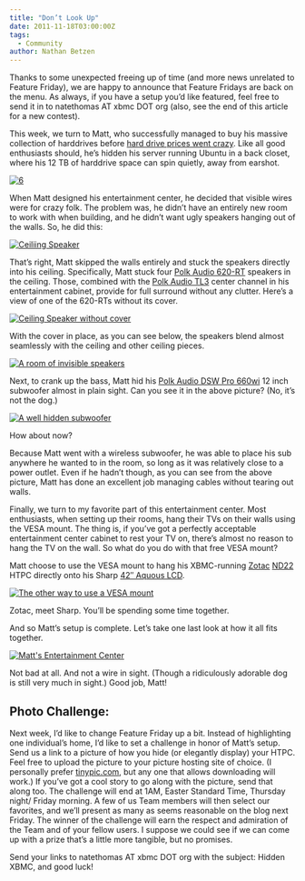 ```yaml
---
title: "Don’t Look Up"
date: 2011-11-18T03:00:00Z
tags:
  - Community
author: Nathan Betzen
---
```


Thanks to some unexpected freeing up of time (and more news unrelated to Feature Friday), we are happy to announce that Feature Fridays are back on the menu. As always, if you have a setup you’d like featured, feel free to send it in to natethomas AT xbmc DOT org (also, see the end of this article for a new contest).

This week, we turn to Matt, who successfully managed to buy his massive collection of harddrives before [hard drive prices went crazy](https://www.amazon.com/mn/search?_encoding=UTF8&x=0&y=0&field-keywords=harddrives%202%20tb&url=node%3D1254762011&_encoding=UTF8&tag=thfefi02-20&linkCode=ur2&camp=1789&creative=390957 "Massive Harddrive price increase"). Like all good enthusiasts should, he’s hidden his server running Ubuntu in a back closet, where his 12 TB of harddrive space can spin quietly, away from earshot.

[![](/images/blog/6.webp "6")](/images/blog/6.webp)

When Matt designed his entertainment center, he decided that visible wires were for crazy folk. The problem was, he didn’t have an entirely new room to work with when building, and he didn’t want ugly speakers hanging out of the walls. So, he did this:

[![Ceiliing Speaker](/images/blog/4a.webp "Ceiliing Speaker")](/images/blog/4a.webp)

That’s right, Matt skipped the walls entirely and stuck the speakers directly into his ceiling. Specifically, Matt stuck four [Polk Audio 620-RT](https://www.amazon.com/gp/product/B004GGHOH6/ref=as_li_ss_tl?ie=UTF8&tag=thfefi02-20&linkCode=as2&camp=217145&creative=399373&creativeASIN=B004GGHOH6 "Polk 620-RT speakers") speakers in the ceiling. Those, combined with the [Polk Audio TL3](https://www.amazon.com/gp/product/B004FTFRCI/ref=as_li_ss_tl?ie=UTF8&tag=thfefi02-20&linkCode=as2&camp=217145&creative=399373&creativeASIN=B004FTFRCI "Polk Center Channel") center channel in his entertainment cabinet, provide for full surround without any clutter. Here’s a view of one of the 620-RTs without its cover.

[![Ceiling Speaker without cover](/images/blog/4b.webp "Ceiling Speaker without cover")](/images/blog/4b.webp)

With the cover in place, as you can see below, the speakers blend almost seamlessly with the ceiling and other ceiling pieces.

[![A room of invisible speakers](/images/blog/back.webp "A room of invisible speakers")](/images/blog/back.webp)

Next, to crank up the bass, Matt hid his [Polk Audio DSW Pro 660wi](https://www.amazon.com/gp/product/B004FYA1NS/ref=as_li_ss_tl?ie=UTF8&tag=thfefi02-20&linkCode=as2&camp=217145&creative=399373&creativeASIN=B004FYA1NS "12 Inch Sub") 12 inch subwoofer almost in plain sight. Can you see it in the above picture? (No, it’s not the dog.)

[![A well hidden subwoofer](/images/blog/5.webp "A well hidden subwoofer")](/images/blog/5.webp)

How about now?

Because Matt went with a wireless subwoofer, he was able to place his sub anywhere he wanted to in the room, so long as it was relatively close to a power outlet. Even if he hadn’t though, as you can see from the above picture, Matt has done an excellent job managing cables without tearing out walls.

Finally, we turn to my favorite part of this entertainment center. Most enthusiasts, when setting up their rooms, hang their TVs on their walls using the VESA mount. The thing is, if you’ve got a perfectly acceptable entertainment center cabinet to rest your TV on, there’s almost no reason to hang the TV on the wall. So what do you do with that free VESA mount?

Matt choose to use the VESA mount to hang his XBMC-running [Zotac](http://pden.zotac.com/index.php?page=shop.product_details&category_id=75&flypage=flypage_images.tpl&product_id=275&option=com_virtuemart&Itemid=1 "ND22 product page") [ND22](https://www.amazon.com/gp/product/B0030UH2J4/ref=as_li_ss_tl?ie=UTF8&tag=thfefi02-20&linkCode=as2&camp=217145&creative=399369&creativeASIN=B0030UH2J4 "Zotac at Amazon") HTPC directly onto his Sharp [42″ Aquous LCD](https://www.amazon.com/gp/product/B004NOZMSY/ref=as_li_ss_tl?ie=UTF8&tag=thfefi02-20&linkCode=as2&camp=217145&creative=399373&creativeASIN=B004NOZMSY "The 42inch Sharp Aquos").

[![The other way to use a VESA mount](/images/blog/1.webp "The other way to use a VESA mount")](/images/blog/1.webp)

Zotac, meet Sharp. You’ll be spending some time together.

And so Matt’s setup is complete. Let’s take one last look at how it all fits together.

[![Matt's Entertainment Center](/images/blog/front.webp "Matt's Entertainment Center")](/images/blog/front.webp)

Not bad at all. And not a wire in sight. (Though a ridiculously adorable dog is still very much in sight.) Good job, Matt!

## Photo Challenge:

Next week, I’d like to change Feature Friday up a bit. Instead of highlighting one individual’s home, I’d like to set a challenge in honor of Matt’s setup. Send us a link to a picture of how you hide (or elegantly display) your HTPC. Feel free to upload the picture to your picture hosting site of choice. (I personally prefer [tinypic.com](http://tinypic.com "TinyPic picture hosting"), but any one that allows downloading will work.) If you’ve got a cool story to go along with the picture, send that along too. The challenge will end at 1AM, Easter Standard Time, Thursday night/ Friday morning. A few of us Team members will then select our favorites, and we’ll present as many as seems reasonable on the blog next Friday. The winner of the challenge will earn the respect and admiration of the Team and of your fellow users. I suppose we could see if we can come up with a prize that’s a little more tangible, but no promises.

Send your links to natethomas AT xbmc DOT org with the subject: Hidden XBMC, and good luck!
